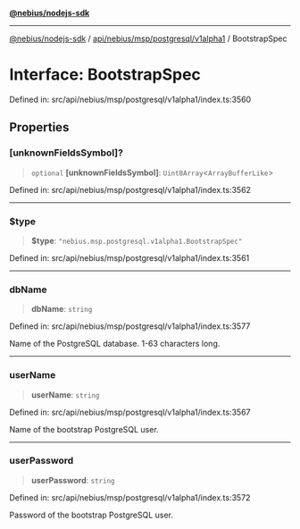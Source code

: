 [**@nebius/nodejs-sdk**](../../../../../../README.md)

---

[@nebius/nodejs-sdk](../../../../../../README.md) / [api/nebius/msp/postgresql/v1alpha1](../README.md) / BootstrapSpec

# Interface: BootstrapSpec

Defined in: src/api/nebius/msp/postgresql/v1alpha1/index.ts:3560

## Properties

### \[unknownFieldsSymbol\]?

> `optional` **\[unknownFieldsSymbol\]**: `Uint8Array`\<`ArrayBufferLike`\>

Defined in: src/api/nebius/msp/postgresql/v1alpha1/index.ts:3562

---

### $type

> **$type**: `"nebius.msp.postgresql.v1alpha1.BootstrapSpec"`

Defined in: src/api/nebius/msp/postgresql/v1alpha1/index.ts:3561

---

### dbName

> **dbName**: `string`

Defined in: src/api/nebius/msp/postgresql/v1alpha1/index.ts:3577

Name of the PostgreSQL database. 1-63 characters long.

---

### userName

> **userName**: `string`

Defined in: src/api/nebius/msp/postgresql/v1alpha1/index.ts:3567

Name of the bootstrap PostgreSQL user.

---

### userPassword

> **userPassword**: `string`

Defined in: src/api/nebius/msp/postgresql/v1alpha1/index.ts:3572

Password of the bootstrap PostgreSQL user.
